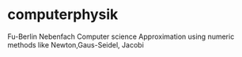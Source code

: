 computerphysik
==============

Fu-Berlin Nebenfach
Computer science
Approximation using numeric methods like Newton,Gaus-Seidel, Jacobi
